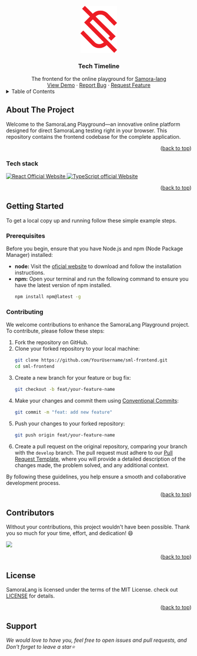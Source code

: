 <a name="readme-top"></a>

<div align="center">
  <a href="https://github.com/JefferMarcelino/tech-timeline">
    <img src=".github/samora-lang-logo.svg" alt="Logo" width="100" />
  </a>
  <h3>Tech Timeline</h3>
  <div align="center">
    The frontend for the online playground for <a target="_blank" href="https://github.com/GraHms/Samora-Lang">Samora-lang</a>
    <div>
      <a target="_blank" href="https://sml-playground.vercel.app/">View Demo</a>
      ·
      <a target="_blank" href="https://github.com/JefferMarcelino/sml-frontend/issues">Report Bug</a>
      ·
      <a target="_blank" href="https://github.com/JefferMarcelino/sml-frontend/issues">Request Feature</a>
    </div>
  </div>
</div>

<details>
  <summary>Table of Contents</summary>
  <ol>
    <li>
      <a href="#about-the-project">About The Project</a>
      <ul>
        <li><a href="#tech-stack">Tech stack</a></li>
      </ul>
    </li>
    <li>
      <a href="#getting-started">Getting Started</a>
      <ul>
        <li><a href="#prerequisites">Prerequisites</a></li>
        <li><a href="#contributing">Contributing</a></li>
      </ul>
    </li>
    <li><a href="#contributors">Contributors</a></li>
    <li><a href="#license">License</a></li>
    <li><a href="#support">Support</a></li>
  </ol>
</details>

<!-- ABOUT THE PROJECT -->
## About The Project

Welcome to the SamoraLang Playground—an innovative online platform designed for direct SamoraLang testing right in your browser. This repository contains the frontend codebase for the complete application.

<p align="right">(<a href="#readme-top">back to top</a>)</p>

### Tech stack

<p>
  <a href="https://react.dev/">
    <img src="https://img.shields.io/badge/react-ED1C24?style=for-the-badge&logo=react&logoColor=white" alt="React Official Website"/>
  </a>
  <a href="https://www.typescriptlang.org/">
    <img src="https://img.shields.io/badge/typescript-ED1C24?style=for-the-badge&logo=typescript&logoColor=white" alt="TypeScript official Website"/>
  </a>
</p>

<p align="right">(<a href="#readme-top">back to top</a>)</p>

<!-- GETTING STARTED -->
## Getting Started

To get a local copy up and running follow these simple example steps.

### Prerequisites

Before you begin, ensure that you have Node.js and npm (Node Package Manager) installed:

* **node:** Visit the [oficial website](https://nodejs.org/en) to download and follow the installation instructions.
* **npm:** Open your terminal and run the following command to ensure you have the latest version of npm installed.
  ```sh
  npm install npm@latest -g
  ```

### Contributing

We welcome contributions to enhance the SamoraLang Playground project. To contribute, please follow these steps:

1. Fork the repository on GitHub.
2. Clone your forked repository to your local machine:
    ```sh
    git clone https://github.com/YourUsername/sml-frontend.git
    cd sml-frontend
    ```
3. Create a new branch for your feature or bug fix:
    ```sh
    git checkout -b feat/your-feature-name
    ```
4. Make your changes and commit them using [Conventional Commits](https://www.conventionalcommits.org/):
    ```sh
    git commit -m "feat: add new feature"
    ```
5. Push your changes to your forked repository:
    ```sh
    git push origin feat/your-feature-name
    ```
6. Create a pull request on the original repository, comparing your branch with the `develop` branch. The pull request must adhere to our [Pull Request Template](./PULL_REQUEST_TEMPLATE.md), where you will provide a detailed description of the changes made, the problem solved, and any additional context.

By following these guidelines, you help ensure a smooth and collaborative development process.

<p align="right">(<a href="#readme-top">back to top</a>)</p>

## Contributors

Without your contributions, this project wouldn't have been possible. Thank you so much for your time, effort, and dedication! 😄

<a href="https://github.com/JefferMarcelino/sml-frontend/graphs/contributors">
  <img src="https://contrib.rocks/image?&repo=JefferMarcelino/sml-frontend" />
</a>

<p align="right">(<a href="#readme-top">back to top</a>)</p>

## License

SamoraLang is licensed under the terms of the MIT License. check out [LICENSE](./LICENSE) for details.

<p align="right">(<a href="#readme-top">back to top</a>)</p>

## Support

_We would love to have you, feel free to open issues and pull requests, and Don't forget to leave a star⭐_